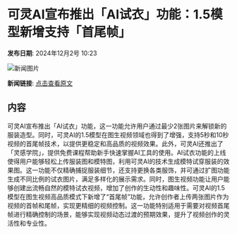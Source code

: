 # 可灵AI宣布推出「AI试衣」功能：1.5模型新增支持「首尾帧」

**发布日期**: 2024年12月2号 10:23

![新闻图片](https://upload.chinaz.com/2024/1130/6386855891683169474342361.png)

**新闻链接**: [点击查看原文](https://www.aibase.com/zh/news/13603)

## 内容

可灵AI宣布推出「AI试衣」功能，这一功能允许用户通过最少2张图片来解锁新的服装造型。同时，可灵AI的1.5模型在图生视频领域也得到了增强，支持5秒和10秒视频的首尾帧技术，以提供更稳定和高品质的视频效果。此外，可灵AI还推出了「灵感学院」，提供免费课程帮助新手快速掌握AI工具的使用。AI试衣功能的上线使得用户能够轻松上传服装图和模特图，利用可灵AI的技术生成模特试穿服装的效果图。这一功能不仅精确捕捉服装细节，还支持更换各类服饰，并可通过扩图功能生成不同比例的试衣图片，满足多样化的展示需求。同时，图生视频功能让用户能够创建出流畅自然的模特试衣视频，增加了创作的生动性和趣味性。可灵AI的1.5模型在图生视频高品质模式下新增了“首尾帧”功能，允许创作者上传两张图片作为视频的首帧和尾帧，实现更精细的视频控制。这一功能特别适用于需要对视频首尾帧进行精确控制的场景，能够实现视频动态过渡的预期效果，提升了视频创作的灵活性和专业性。
